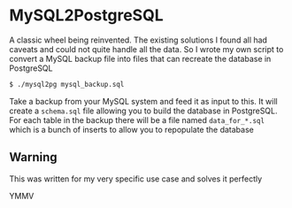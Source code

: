 # MySQL2PostgreSQL

A classic wheel being reinvented. The existing solutions I found all had caveats and could not quite handle all the data. So I wrote my own script to convert a MySQL backup file into files that can recreate the database in PostgreSQL

```bash
$ ./mysql2pg mysql_backup.sql
```

Take a backup from your MySQL system and feed it as input to this. It will create a `schema.sql` file allowing you to build the database in PostgreSQL. For each table in the backup there will be a file named `data_for_*.sql` which is a bunch of inserts to allow you to repopulate the database

## Warning

This was written for my very specific use case and solves it perfectly

YMMV
